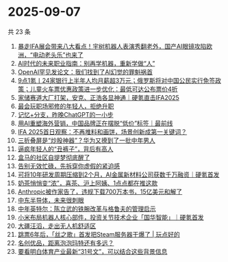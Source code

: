# 2025-09-07

共 23 条

<!-- BEGIN 36KR -->
<!-- 最后更新时间 2025-09-07 04:08:04 +0800 -->
1. [暴走IFA展会带来八大看点！宇树机器人表演秀翻老外，国产AI眼镜攻陷欧洲，“电动老头乐”也来了](https://36kr.com/p/3454495014377097)
1. [AI时代的未来职业指南：别再学机器，重新学做“人”](https://36kr.com/p/3412946116218244)
1. [OpenAI罕见发论文：我们找到了AI幻觉的罪魁祸首](https://36kr.com/p/3454673562769025)
1. [9点1氪丨24家银行上半年人均月薪超3万元；俄罗斯将对中国公民实行免签政策；儿童火车票优惠政策进一步优化：最低可达公布票价4折](https://36kr.com/p/3454531368195719)
1. [家储赛道大厂打架，安克、正浩各显神通｜硬氪直击IFA2025](https://36kr.com/p/3453978225628802)
1. [最会玩职场邪修的年轻人，拒绝升职](https://36kr.com/p/3454504371000965)
1. [记忆+分支，昨晚ChatGPT的一小步](https://36kr.com/p/3454954841134726)
1. [用AI重塑海外营销，中国品牌正在摆脱“低价”标签｜最前线](https://36kr.com/p/3454877044561543)
1. [IFA 2025首日观察：不再堆料和画饼，场景创新成第一关键词？](https://36kr.com/p/3454025752353154)
1. [三折叠屏是“炒股神器”？华为又撩到了一批中年男人](https://36kr.com/p/3454787723564674)
1. [逼疯年轻人的“丑裤子”，背后有高人](https://36kr.com/p/3454927005635971)
1. [盒马的社区自提梦彻底醒了](https://36kr.com/p/3454857434470533)
1. [告别无效忙碌，先拆穿你虚假的紧迫感](https://36kr.com/p/3454490162484869)
1. [可将10年研发周期压缩到2个月，AI金属新材料公司获数千万融资｜硬氪首发](https://36kr.com/p/3454804405949832)
1. [奶茶悄悄变“浓”，喜茶、沪上阿姨、1点点都在推这款](https://36kr.com/p/3454570197161608)
1. [Anthropic被作家告了，违规下载700万本书，15亿美元和解了](https://36kr.com/p/3454839922595200)
1. [中东半导体，未来很刺眼](https://36kr.com/p/3454715391661447)
1. [中年英特尔：陈立武的铁腕改革与格鲁夫的管理启示](https://36kr.com/p/3453403914540676)
1. [小米布局机器人核心部件，投资关节技术企业「国华智能」｜硬氪首发](https://36kr.com/p/3454790669260416)
1. [大疆汪滔，走出无人机舒适区](https://36kr.com/p/3454725249799560)
1. [跳票6年后，「丝之歌」首发把Steam服务器干爆了 | 玩点好的](https://36kr.com/p/3454728942704006)
1. [名创优品，距离泡泡玛特还有多远？](https://36kr.com/p/3453845227591046)
1. [要看明白体育产业最新“31号文”，可以结合这些背景信息](https://36kr.com/p/3454783412164228)
<!-- END 36KR -->